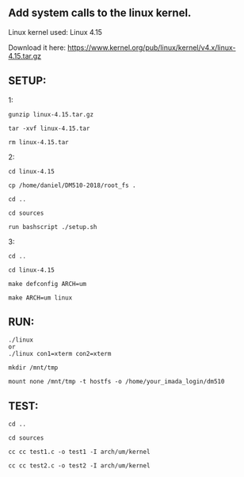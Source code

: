 Add system calls to the linux kernel.
--------------------------------------

Linux kernel used: Linux 4.15

Download it here: https://www.kernel.org/pub/linux/kernel/v4.x/linux-4.15.tar.gz

SETUP: 
---------
1:

	gunzip linux-4.15.tar.gz

	tar -xvf linux-4.15.tar

	rm linux-4.15.tar

2:

	cd linux-4.15

	cp /home/daniel/DM510-2018/root_fs .
	
	cd ..
	
	cd sources

	run bashscript ./setup.sh
	
3:

	cd ..
	
	cd linux-4.15

	make defconfig ARCH=um

	make ARCH=um linux

RUN:
--------
	./linux
    or
	./linux con1=xterm con2=xterm

	mkdir /mnt/tmp

	mount none /mnt/tmp -t hostfs -o /home/your_imada_login/dm510


TEST:
-------------
	cd ..
	
	cd sources
	
	cc cc test1.c -o test1 -I arch/um/kernel

	cc cc test2.c -o test2 -I arch/um/kernel


